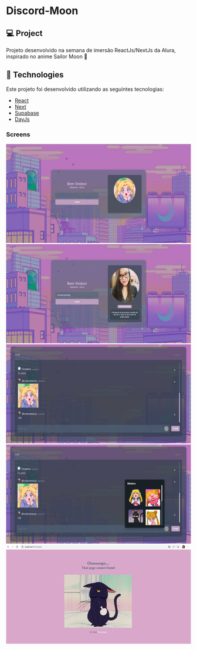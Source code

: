 # Discord-Moon

## 💻 Project

Projeto desenvolvido na semana de imersão ReactJs/NextJs da Alura, inspirado no anime Sailor Moon 🌙

## :rocket: Technologies

Este projeto foi desenvolvido utilizando as seguintes tecnologias:

- [React](https://reactjs.org)
- [Next](https://nextjs.org)
- [Supabase](https://supabase.com/)
- [DayJs](https://day.js.org/)

### Screens

<p align="center">
  <img alt="WITAppTestScreens" title="#WITAppTestScreens" src="assets/home.png" width="550px" height="270px">
  <img alt="WITAppTestScreens" title="#WITAppTestScreens" src="assets/home2.png" width="550px" height="270px">
  <img alt="WITAppTestScreens" title="#WITAppTestScreens" src="assets/chat.png" width="550px" height="270px">
  <img alt="WITAppTestScreens" title="#WITAppTestScreens" src="assets/chat2.png" width="550px" height="270px">
  <img alt="WITAppTestScreens" title="#WITAppTestScreens" src="assets/erro.png" width="550px" height="270px">
</p>
